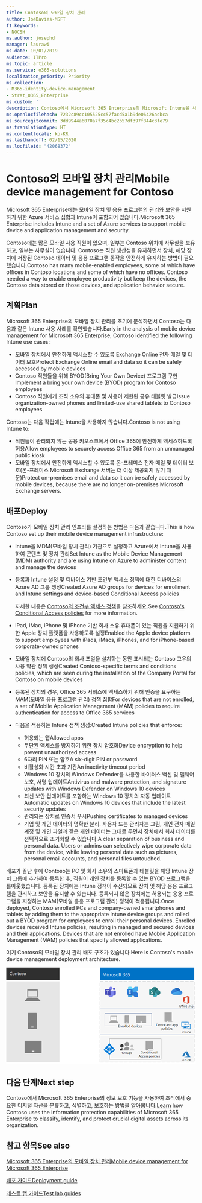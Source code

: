 ```yaml
---
title: Contoso의 모바일 장치 관리
author: JoeDavies-MSFT
f1.keywords:
- NOCSH
ms.author: josephd
manager: laurawi
ms.date: 10/01/2019
audience: ITPro
ms.topic: article
ms.service: o365-solutions
localization_priority: Priority
ms.collection:
- M365-identity-device-management
- Strat_O365_Enterprise
ms.custom: ''
description: Contoso에서 Microsoft 365 Enterprise의 Microsoft Intune을 사용하여 장치와 장치에서 실행 중인 앱을 관리하는 방법을 이해합니다.
ms.openlocfilehash: 7232c89cc105525cc57facd5a1b9de06426adbca
ms.sourcegitcommit: 3dd9944a6070a7f35c4bc2b57df397f844c3fe79
ms.translationtype: HT
ms.contentlocale: ko-KR
ms.lasthandoff: 02/15/2020
ms.locfileid: "42068372"
---
```

# <a name="mobile-device-management-for-contoso"></a><span data-ttu-id="1a92b-103">Contoso의 모바일 장치 관리</span><span class="sxs-lookup"><span data-stu-id="1a92b-103">Mobile device management for Contoso</span></span>

<span data-ttu-id="1a92b-104">Microsoft 365 Enterprise에는 모바일 장치 및 응용 프로그램의 관리와 보안을 지원하기 위한 Azure 서비스 집합과 Intune이 포함되어 있습니다.</span><span class="sxs-lookup"><span data-stu-id="1a92b-104">Microsoft 365 Enterprise includes Intune and a set of Azure services to support mobile device and application management and security.</span></span>

<span data-ttu-id="1a92b-p101">Contoso에는 많은 모바일 사용 직원이 있으며, 일부는 Contoso 위치에 사무실을 보유하고, 일부는 사무실이 없습니다. Contoso는 직원 생산성을 유지하면서 장치, 해당 장치에 저장된 Contoso 데이터 및 응용 프로그램 동작을 안전하게 유지하는 방법이 필요했습니다.</span><span class="sxs-lookup"><span data-stu-id="1a92b-p101">Contoso has many mobile-enabled employees, some of which have offices in Contoso locations and some of which have no offices. Contoso needed a way to enable employee productivity but keep the devices, the Contoso data stored on those devices, and application behavior secure.</span></span>

## <a name="plan"></a><span data-ttu-id="1a92b-107">계획</span><span class="sxs-lookup"><span data-stu-id="1a92b-107">Plan</span></span>

<span data-ttu-id="1a92b-108">Microsoft 365 Enterprise의 모바일 장치 관리를 초기에 분석하면서 Contoso는 다음과 같은 Intune 사용 사례를 확인했습니다.</span><span class="sxs-lookup"><span data-stu-id="1a92b-108">Early in the analysis of mobile device management for Microsoft 365 Enterprise, Contoso identified the following Intune use cases:</span></span>

- <span data-ttu-id="1a92b-109">모바일 장치에서 안전하게 액세스할 수 있도록 Exchange Online 전자 메일 및 데이터 보호</span><span class="sxs-lookup"><span data-stu-id="1a92b-109">Protect Exchange Online email and data so it can be safely accessed by mobile devices</span></span>
- <span data-ttu-id="1a92b-110">Contoso 직원들을 위해 BYOD(Bring Your Own Device) 프로그램 구현</span><span class="sxs-lookup"><span data-stu-id="1a92b-110">Implement a bring your own device (BYOD) program for Contoso employees</span></span>
- <span data-ttu-id="1a92b-111">Contoso 직원에게 조직 소유의 휴대폰 및 사용이 제한된 공유 태블릿 발급</span><span class="sxs-lookup"><span data-stu-id="1a92b-111">Issue organization-owned phones and limited-use shared tablets to Contoso employees</span></span>

<span data-ttu-id="1a92b-112">Contoso는 다음 작업에는 Intune을 사용하지 않습니다.</span><span class="sxs-lookup"><span data-stu-id="1a92b-112">Contoso is not using Intune to:</span></span>

- <span data-ttu-id="1a92b-113">직원들이 관리되지 않는 공용 키오스크에서 Office 365에 안전하게 액세스하도록 허용</span><span class="sxs-lookup"><span data-stu-id="1a92b-113">Allow employees to securely access Office 365 from an unmanaged public kiosk</span></span>
- <span data-ttu-id="1a92b-114">모바일 장치에서 안전하게 액세스할 수 있도록 온-프레미스 전자 메일 및 데이터 보호(온-프레미스 Microsoft Exchange 서버는 더 이상 제공되지 않기 때문)</span><span class="sxs-lookup"><span data-stu-id="1a92b-114">Protect on-premises email and data so it can be safely accessed by mobile devices, because there are no longer on-premises Microsoft Exchange servers.</span></span>

## <a name="deploy"></a><span data-ttu-id="1a92b-115">배포</span><span class="sxs-lookup"><span data-stu-id="1a92b-115">Deploy</span></span>

<span data-ttu-id="1a92b-116">Contoso가 모바일 장치 관리 인프라를 설정하는 방법은 다음과 같습니다.</span><span class="sxs-lookup"><span data-stu-id="1a92b-116">This is how Contoso set up their mobile device management infrastructure:</span></span>

- <span data-ttu-id="1a92b-117">Intune을 MDM(모바일 장치 관리) 기관으로 설정하고 Azure에서 Intune을 사용하여 콘텐츠 및 장치 관리</span><span class="sxs-lookup"><span data-stu-id="1a92b-117">Set Intune as the Mobile Device Management (MDM) authority and are using Intune on Azure to administer content and manage the devices</span></span>
- <span data-ttu-id="1a92b-118">등록과 Intune 설정 및 디바이스 기반 조건부 액세스 정책에 대한 디바이스의 Azure AD 그룹 생성</span><span class="sxs-lookup"><span data-stu-id="1a92b-118">Created Azure AD groups for devices for enrollment and Intune settings and device-based Conditional Access policies</span></span>

  <span data-ttu-id="1a92b-119">자세한 내용은 [Contoso의 조건부 액세스 정책](contoso-identity.md#conditional-access-policies-for-identity-and-device-access)을 참조하세요.</span><span class="sxs-lookup"><span data-stu-id="1a92b-119">See [Contoso's Conditional Access policies](contoso-identity.md#conditional-access-policies-for-identity-and-device-access) for more information.</span></span>

- <span data-ttu-id="1a92b-120">iPad, iMac, iPhone 및 iPhone 기반 회사 소유 휴대폰이 있는 직원을 지원하기 위한 Apple 장치 플랫폼을 사용하도록 설정</span><span class="sxs-lookup"><span data-stu-id="1a92b-120">Enabled the Apple device platform to support employees with iPads, iMacs, iPhones, and for iPhone-based corporate-owned phones</span></span>
- <span data-ttu-id="1a92b-121">모바일 장치에 Contoso의 회사 포털을 설치하는 동안 표시되는 Contoso 고유의 사용 약관 정책 생성</span><span class="sxs-lookup"><span data-stu-id="1a92b-121">Created Contoso-specific terms and conditions policies, which are seen during the installation of the Company Portal for Contoso on mobile devices</span></span>
- <span data-ttu-id="1a92b-122">등록된 장치의 경우, Office 365 서비스에 액세스하기 위해 인증을 요구하는 MAM(모바일 응용 프로그램 관리) 정책 집합</span><span class="sxs-lookup"><span data-stu-id="1a92b-122">For devices that are not enrolled, a set of Mobile Application Management (MAM) policies to require authentication for access to Office 365 services</span></span>
- <span data-ttu-id="1a92b-123">다음을 적용하는 Intune 정책 생성:</span><span class="sxs-lookup"><span data-stu-id="1a92b-123">Created Intune policies that enforce:</span></span>
  - <span data-ttu-id="1a92b-124">허용되는 앱</span><span class="sxs-lookup"><span data-stu-id="1a92b-124">Allowed apps</span></span>
  - <span data-ttu-id="1a92b-125">무단된 액세스를 방지하기 위한 장치 암호화</span><span class="sxs-lookup"><span data-stu-id="1a92b-125">Device encryption to help prevent unauthorized access</span></span>
  - <span data-ttu-id="1a92b-126">6자리 PIN 또는 암호</span><span class="sxs-lookup"><span data-stu-id="1a92b-126">A six-digit PIN or password</span></span>
  - <span data-ttu-id="1a92b-127">비활성화 시간 초과 기간</span><span class="sxs-lookup"><span data-stu-id="1a92b-127">An inactivity timeout period</span></span>
  - <span data-ttu-id="1a92b-128">Windows 10 장치의 Windows Defender를 사용한 바이러스 백신 및 맬웨어 보호, 서명 업데이트</span><span class="sxs-lookup"><span data-stu-id="1a92b-128">Antivirus and malware protection, and signature updates with Windows Defender on Windows 10 devices</span></span>
  - <span data-ttu-id="1a92b-129">최신 보안 업데이트를 포함하는 Windows 10 장치의 자동 업데이트</span><span class="sxs-lookup"><span data-stu-id="1a92b-129">Automatic updates on Windows 10 devices that include the latest security updates</span></span>
  - <span data-ttu-id="1a92b-130">관리되는 장치로 인증서 푸시</span><span class="sxs-lookup"><span data-stu-id="1a92b-130">Pushing certificates to managed devices</span></span>
  - <span data-ttu-id="1a92b-p102">기업 및 개인 데이터의 명확한 분리. 사용자 또는 관리자는 그림, 개인 전자 메일 계정 및 개인 파일과 같은 개인 데이터는 그대로 두면서 장치에서 회사 데이터를 선택적으로 초기화할 수 있습니다.</span><span class="sxs-lookup"><span data-stu-id="1a92b-p102">A clear separation of business and personal data. Users or admins can selectively wipe corporate data from the device, while leaving personal data such as pictures, personal email accounts, and personal files untouched.</span></span>

<span data-ttu-id="1a92b-p103">배포가 끝난 후에 Contoso는 PC 및 회사 소유의 스마트폰과 태블릿을 해당 Intune 장치 그룹에 추가하여 등록한 후, 직원이 개인 장치를 등록할 수 있는 BYOD 프로그램을 롤아웃했습니다. 등록된 장치에는 Intune 정책이 수신되므로 장치 및 해당 응용 프로그램을 관리하고 보안을 유지할 수 있습니다. 등록되지 않은 장치에는 허용되는 응용 프로그램을 지정하는 MAM(모바일 응용 프로그램 관리) 정책이 적용됩니다.</span><span class="sxs-lookup"><span data-stu-id="1a92b-p103">Once deployed, Contoso enrolled PCs and company-owned smartphones and tablets by adding them to the appropriate Intune device groups and rolled out a BYOD program for employees to enroll their personal devices. Enrolled devices received Intune policies, resulting in managed and secured devices and their applications. Devices that are not enrolled have Mobile Application Management (MAM) policies that specify allowed applications.</span></span>

<span data-ttu-id="1a92b-136">여기 Contoso의 모바일 장치 관리 배포 구조가 있습니다.</span><span class="sxs-lookup"><span data-stu-id="1a92b-136">Here is Contoso's mobile device management deployment architecture.</span></span>

![Contoso의 모바일 장치 관리 배포 인프라](../media/contoso-mdm/contoso-mdm-fig1.png)

## <a name="next-step"></a><span data-ttu-id="1a92b-138">다음 단계</span><span class="sxs-lookup"><span data-stu-id="1a92b-138">Next step</span></span>

<span data-ttu-id="1a92b-139">Contoso에서 Microsoft 365 Enterprise의 정보 보호 기능을 사용하여 조직에서 중요한 디지털 자산을 분류하고, 식별하고, 보호하는 방법을 [알아봅니다](contoso-info-protect.md).</span><span class="sxs-lookup"><span data-stu-id="1a92b-139">[Learn](contoso-info-protect.md) how Contoso uses the information protection capabilities of Microsoft 365 Enterprise to classify, identify, and protect crucial digital assets across its organization.</span></span>

## <a name="see-also"></a><span data-ttu-id="1a92b-140">참고 항목</span><span class="sxs-lookup"><span data-stu-id="1a92b-140">See also</span></span>

[<span data-ttu-id="1a92b-141">Microsoft 365 Enterprise의 모바일 장치 관리</span><span class="sxs-lookup"><span data-stu-id="1a92b-141">Mobile device management for Microsoft 365 Enterprise</span></span>](mobility-infrastructure.md)

[<span data-ttu-id="1a92b-142">배포 가이드</span><span class="sxs-lookup"><span data-stu-id="1a92b-142">Deployment guide</span></span>](deploy-microsoft-365-enterprise.md)

[<span data-ttu-id="1a92b-143">테스트 랩 가이드</span><span class="sxs-lookup"><span data-stu-id="1a92b-143">Test lab guides</span></span>](m365-enterprise-test-lab-guides.md)

